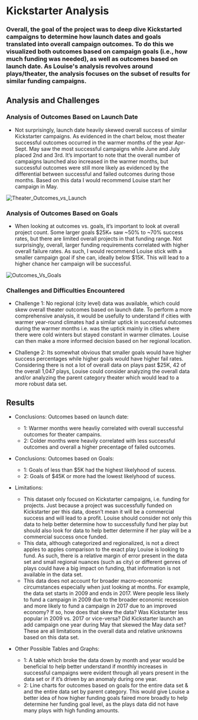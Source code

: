 # Kickstarter Analysis 

### Overall, the goal of the project was to deep dive Kickstarted campaigns to determine how launch dates and goals translated into overall campaign outcomes. To do this we visualized both outcomes based on campaign goals (i.e., how much funding was needed), as well as outcomes based on launch date. As Louise's analysis revolves around plays/theater, the analysis focuses on the subset of results for similar funding campaigns.

## Analysis and Challenges

### Analysis of Outcomes Based on Launch Date

- Not surprisingly, launch date heavily skewed overall success of similar Kickstarter campaigns. As evidenced in the chart below,  most theater successful outcomes occurred in the warmer months of the year Apr-Sept. May saw the most successful campaigns while June and July placed 2nd and 3rd. It’s important to note that the overall number of campaigns launched also increased in the warmer months, but successful outcomes were still more likely as evidenced by the differential between successful and failed outcomes during those months. Based on this data I would recommend Louise start her campaign in May.

![Theater_Outcomes_vs_Launch](https://user-images.githubusercontent.com/111612130/187039173-2a497faf-984a-4cbc-a45e-4f76130b10f1.png)

### Analysis of Outcomes Based on Goals

- When looking at outcomes vs. goals, it’s important to look at overall project count. Some larger goals $25K+ saw ~50% to ~70% success rates, but there are limited overall projects in that funding range. Not surprisingly, overall, larger funding requirements correlated with higher overall failure rates. As such, I would recommend Louise stick with a smaller campaign goal if she can, ideally below $15K. This will lead to a higher chance her campaign will be successful.

![Outcomes_Vs_Goals](https://user-images.githubusercontent.com/111612130/187039638-cad52fa2-17b9-49ee-bf1f-0fa67290df4e.png)


### Challenges and Difficulties Encountered

- Challenge 1: No regional (city level) data was available, which could skew overall theater outcomes based on launch date. To perform a more comprehensive analysis, it would be usefully to understand if cities with warmer year-round climates had a similar uptick in successful outcomes during the warmer months i.e. was the uptick mainly in cities where there were cold winters but stayed constant in warmer climates. Louise can then make a more informed decision based on her regional location.

- Challenge 2: Its somewhat obvious that smaller goals would have higher success percentages while higher goals would have higher fail rates. Considering there is not a lot of overall data on plays past $25K, 42 of the overall 1,047 plays, Louise could consider analyzing the overall data and/or analyzing the parent category theater which would lead to a more robust data set.

## Results

- Conclusions: Outcomes based on launch date:
  - 1: Warmer months were heavliy correlated with overall successful outcomes for theater campains. 
  - 2: Colder months were heavily correlated with less successful outcomes and overall a higher precentage of failed outcomes.  

- Conclusions: Outcomes based on Goals:
  - 1: Goals of less than $5K had the highest likelyhood of sucess. 
  - 2: Goals of $45K or more had the lowest likelyhood of sucess. 

- Limitations:
  - This dataset only focused on Kickstarter campaigns, i.e. funding for projects. Just because a project was successfully funded on Kickstarter per this data, doesn’t mean it will be a commercial success and will lead to a profit. Louise should consider not only this data to help better determine how to successfully fund her play but should also look for data to help better determine if her play will be a commercial success once funded.  
  - This data, although categorized and regionalized, is not a direct apples to apples comparison to the exact play Louise is looking to fund. As such, there is a relative margin of error present in the data set and small regional nuances (such as city) or different genres of plays could have a big impact on funding, that information is not available in the data set.  
  - This data does not account for broader macro-economic circumstances especially when just looking at months. For example, the data set starts in 2009 and ends in 2017. Were people less likely to fund a campaign in 2009 due to the broader economic recession and more likely to fund a campaign in 2017 due to an improved economy? If so, how does that skew the data? Was Kickstarter less popular in 2009 vs. 2017 or vice-versa? Did Kickstarter launch an add campaign one year during May that skewed the May data set? These are all limitations in the overall data and relative unknowns based on this data set.

- Other Possible Tables and Graphs: 
  - 1: A table which broke the data down by month and year would be beneficial to help better understand if monthly increases in successful campaigns were evident through all years present in the data set or if it’s driven by an anomaly during one year.  
  - 2: Line charts for outcomes based on goals for the entire data set & and the entire data set by parent category. This would give Louise a better idea of how higher funding goals faired more broadly to help determine her funding goal level, as the plays data did not have many plays with high funding amounts.
